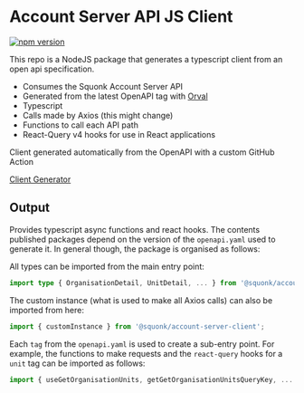 # Account Server API JS Client

[![npm version](https://badge.fury.io/js/%40squonk%2Faccount-server-client.svg)](https://badge.fury.io/js/%40squonk%2Faccount-server-client)

This repo is a NodeJS package that generates a typescript client from an open api specification.

- Consumes the Squonk Account Server API
- Generated from the latest OpenAPI tag with [Orval](https://orval.dev)
- Typescript
- Calls made by Axios (this might change)
- Functions to call each API path
- React-Query v4 hooks for use in React applications

Client generated automatically from the OpenAPI with a custom GitHub Action

[Client Generator](https://github.com/InformaticsMatters/openapi-js-client-generator)

## Output

Provides typescript async functions and react hooks. The contents published packages depend on the version of the `openapi.yaml` used to generate it. In general though, the package is organised as follows:

All types can be imported from the main entry point:
```ts
import type { OrganisationDetail, UnitDetail, ... } from '@squonk/account-server-client';
```

The custom instance (what is used to make all Axios calls) can also be imported from here:

```ts
import { customInstance } from '@squonk/account-server-client';
```

Each `tag` from the `openapi.yaml` is used to create a sub-entry point. For example, the functions to make requests and the `react-query` hooks for a `unit` tag can be imported as follows:

```ts
import { useGetOrganisationUnits, getGetOrganisationUnitsQueryKey, ... } from '@squonk/account-server-client/dataset';
```
